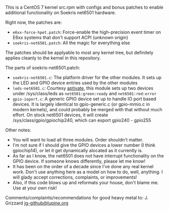 This is a CentOS 7 kernel src.rpm with configs and bonus patches to enable additional functionality on Soekris net6501 hardware.

Right now, the patches are:
  * `e6xx-force-hpet.patch`: Force-enable the high-precision event timer on E6xx systems that don't support ACPI (unknown origin)
  * `soekris-net6501.patch`: All the magic for everything else

The patches should be applyable to most any kernel tree, but definitely applies cleanly to the kernel in this repository.

The parts of soekris-net6501.patch:
  * `soekris-net6501.c`: The platform driver for the other modules. It sets up the LED and GPIO device entries used by the other modules
  * `leds-net6501.c`: Courtesy [aptivate](https://github.com/aptivate/ischool-net6501-kernel/), this module sets up two devices under /sys/class/leds as `net6501:green:ready` and `net6501:red:error`
  * `gpio-ioport.c`: A generic GPIO device set up to handle IO port based devices. It is largely identical to gpio-generic.c (or gpio-mmio.c in modern kernels), and could probably be merged with that without much effort. On stock net6501 devices, it will create /sys/class/gpio/gpiochip240, which can export gpio240 - gpio255

Other notes:
  * You will want to load all three modules. Order shouldn't matter.
  * I'm not sure if I should give the GPIO devices a lower number (I think gpiochip14), or let it get dynamically alocated as it currently is.
  * As far as I know, the net6501 does not have interrupt functionality on the GPIO device. If someone knows differently, please let me know!
  * It has been on the order of a decade since I've done any real kernel work. Don't use anything here as a model on how to do, well, anything. I will glady accept corrections, complaints, or improvements!
  * Also, if this code blows up and reformats your house, don't blame me. Use at your own risk!

Comments/complaints/recommendations for good heavy metal to: J. Grizzard <jg-github@lupine.org>
